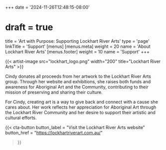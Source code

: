 +++
date = '2024-11-26T12:48:15-08:00'
# draft = true
title = 'Art with Purpose: Supporting Lockhart River Arts'
type = 'page'
linkTitle = 'Support'
[menus]
  [menus.meta]
    weight = 20
    name = 'About Lockhart River Arts'
  [menus.footer]
    weight = 10
    name = 'Support'
+++

{{< artist-image src="lockhart_logo.png" width="200" title="Lockhart River Arts" >}}


Cindy donates all proceeds from her artwork to the Lockhart River Arts group. Through her website and exhibitions, she raises both funds and awareness for Aboriginal Art and the Community, contributing to their mission of preserving and sharing their culture.

For Cindy, creating art is a way to give back and connect with a cause she cares about. Her work reflects her appreciation for Aboriginal Art through the Lockhart River Community and her desire to support their artistic and cultural efforts.

{{< cta-button 
  button_label = "Visit the Lockhart River Arts website" 
  button_href = "https://lockhartriverart.com.au/" 
>}}